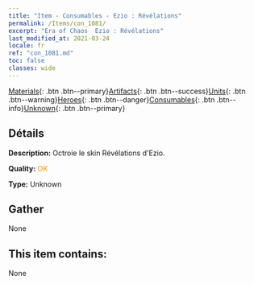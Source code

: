 ```yaml
---
title: "Item - Consumables - Ezio : Révélations"
permalink: /Items/con_1081/
excerpt: "Era of Chaos  Ezio : Révélations"
last_modified_at: 2021-03-24
locale: fr
ref: "con_1081.md"
toc: false
classes: wide
---
```

 [Materials](/fr/Items/){: .btn .btn--primary}[Artifacts](/fr/Items/Artifacts/){: .btn .btn--success}[Units](/fr/Items/Units/){: .btn .btn--warning}[Heroes](/fr/Items/Heroes/){: .btn .btn--danger}[Consumables](/fr/Items/Consumables/){: .btn .btn--info}[Unknown](/fr/Items/Unknown/){: .btn .btn--primary}

## Détails
 **Description:** Octroie le skin Révélations d'Ezio.

 **Quality:** <span style="color: #FF8C00">OK</span>

 **Type:** Unknown

## Gather

  None

## This item contains:

  None

